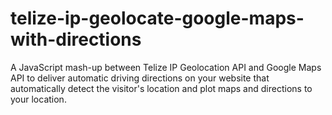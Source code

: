 telize-ip-geolocate-google-maps-with-directions
===============================================

A JavaScript mash-up between Telize IP Geolocation API and Google Maps API to deliver automatic driving directions on your website that automatically detect the visitor's location and plot maps and directions to your location.
